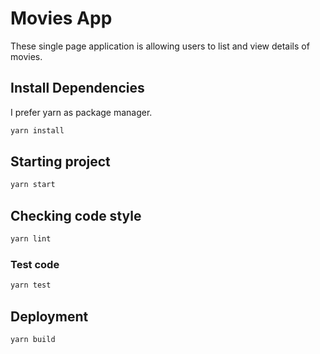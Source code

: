 # Movies App

These single page application is allowing users to list and view details of movies.

## Install Dependencies

I prefer yarn as package manager.

```bash
yarn install
```

## Starting project

```bash
yarn start
```

## Checking code style

```bash
yarn lint
```

### Test code

```bash
yarn test
```

## Deployment

```bash
yarn build
```
